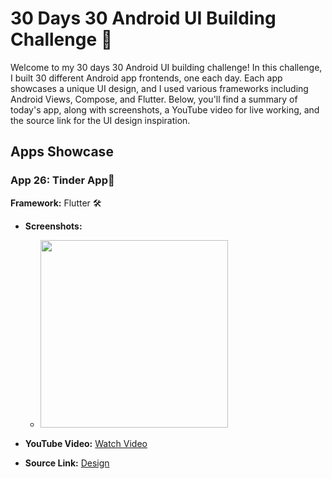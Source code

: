 # 30 Days 30 Android UI Building Challenge 🚀

Welcome to my 30 days 30 Android UI building challenge! In this challenge, I built 30 different Android app frontends, one each day. Each app showcases a unique UI design, and I used various frameworks including Android Views, Compose, and Flutter. Below, you'll find a summary of today's app, along with screenshots, a YouTube video for live working, and the source link for the UI design inspiration.

## Apps Showcase

### App 26: Tinder App📱

**Framework:** Flutter 🛠️

- **Screenshots:**
  - <img src="https://github.com/justatulcodes/day26_tinder_screen/assets/106759388/400739be-365a-4946-bcb1-9e085ef4ddbe" width = "300" height="300">

- **YouTube Video:** [Watch Video](https://www.youtube.com/watch?v=F_e0Pe5qTLA)
- **Source Link:** [Design](https://dribbble.com/shots/15286257/attachments/7040001?mode=media)
